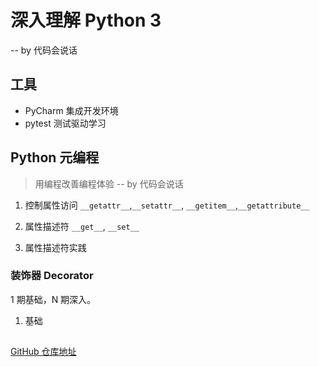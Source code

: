 # 深入理解  Python 3 
-- by 代码会说话

## 工具
- PyCharm  集成开发环境
- pytest  测试驱动学习

## Python 元编程
> 用编程改善编程体验 
> -- by 代码会说话

1. 控制属性访问 `__getattr__`,`__setattr__`, `__getitem__`,`__getattribute__`

2. 属性描述符 `__get__`, `__set__`

3. 属性描述符实践


### 装饰器 Decorator
1 期基础，N 期深入。
1. 基础

## 
[GitHub 仓库地址](https://github.com/banxi1988/inside_py3)

